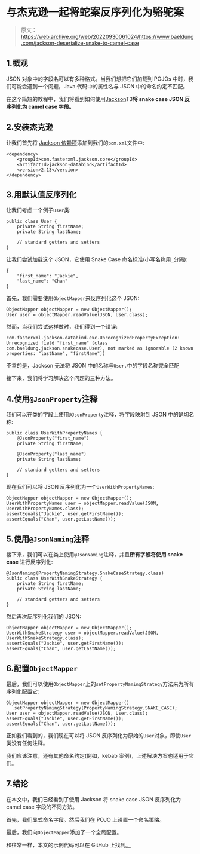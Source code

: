 # 与杰克逊一起将蛇案反序列化为骆驼案

> 原文：<https://web.archive.org/web/20220930061024/https://www.baeldung.com/jackson-deserialize-snake-to-camel-case>

## 1.概观

JSON 对象中的字段名可以有多种格式。当我们想把它们加载到 POJOs 中时，我们可能会遇到一个问题，Java 代码中的属性名与 JSON 中的命名约定不匹配。

在这个简短的教程中，我们将看到如何使用[Jackson](/web/20220524023433/https://www.baeldung.com/jackson)T3**将 snake case JSON 反序列化为 camel case 字段。**

## 2.安装杰克逊

让我们首先将 [Jackson 依赖项](https://web.archive.org/web/20220524023433/https://search.maven.org/classic/#search%7Cgav%7C1%7Cg%3A%22com.fasterxml.jackson.core%22%20AND%20a%3A%22jackson-databind%22)添加到我们的`pom.xml`文件中:

```
<dependency>
    <groupId>com.fasterxml.jackson.core</groupId>
    <artifactId>jackson-databind</artifactId>
    <version>2.13</version>
</dependency>
```

## 3.用默认值反序列化

让我们考虑一个例子`User`类:

```
public class User {
    private String firstName;
    private String lastName;

    // standard getters and setters
}
```

让我们尝试加载这个 JSON，它使用 Snake Case 命名标准(小写名称用`_`分隔):

```
{
    "first_name": "Jackie",
    "last_name": "Chan"
}
```

首先，我们需要使用`ObjectMapper`来反序列化这个 JSON:

```
ObjectMapper objectMapper = new ObjectMapper();
User user = objectMapper.readValue(JSON, User.class); 
```

然而，当我们尝试这样做时，我们得到一个错误:

```
com.fasterxml.jackson.databind.exc.UnrecognizedPropertyException: Unrecognized field "first_name" (class com.baeldung.jackson.snakecase.User), not marked as ignorable (2 known properties: "lastName", "firstName"])
```

不幸的是，Jackson 无法将 JSON 中的名称与`User.`中的字段名称完全匹配

接下来，我们将学习解决这个问题的三种方法。

## 4.使用`@JsonProperty`注释

我们可以在类的字段上使用`@JsonProperty`注释，将字段映射到 JSON 中的确切名称:

```
public class UserWithPropertyNames {
    @JsonProperty("first_name")
    private String firstName;

    @JsonProperty("last_name")
    private String lastName;

    // standard getters and setters
}
```

现在我们可以将 JSON 反序列化为一个`UserWithPropertyNames`:

```
ObjectMapper objectMapper = new ObjectMapper();
UserWithPropertyNames user = objectMapper.readValue(JSON, UserWithPropertyNames.class);
assertEquals("Jackie", user.getFirstName());
assertEquals("Chan", user.getLastName());
```

## 5.使用`@JsonNaming`注释

接下来，我们可以在类上使用`@JsonNaming`注释，并且**所有字段将使用 snake case** 进行反序列化:

```
@JsonNaming(PropertyNamingStrategy.SnakeCaseStrategy.class)
public class UserWithSnakeStrategy {
    private String firstName;
    private String lastName;

    // standard getters and setters
}
```

然后再次反序列化我们的 JSON:

```
ObjectMapper objectMapper = new ObjectMapper();
UserWithSnakeStrategy user = objectMapper.readValue(JSON, UserWithSnakeStrategy.class);
assertEquals("Jackie", user.getFirstName());
assertEquals("Chan", user.getLastName());
```

## 6.配置`ObjectMapper`

最后，我们可以使用`ObjectMapper`上的`setPropertyNamingStrategy`方法来为所有序列化配置它:

```
ObjectMapper objectMapper = new ObjectMapper()
  .setPropertyNamingStrategy(PropertyNamingStrategy.SNAKE_CASE);
User user = objectMapper.readValue(JSON, User.class);
assertEquals("Jackie", user.getFirstName());
assertEquals("Chan", user.getLastName());
```

正如我们看到的，我们现在可以将 JSON 反序列化为原始的`User`对象，即使`User`类没有任何注释。

我们应该注意，还有其他命名约定(例如，kebab 案例)，上述解决方案也适用于它们。

## 7.结论

在本文中，我们已经看到了使用 Jackson 将 snake case JSON 反序列化为 camel case 字段的不同方法。

首先，我们显式命名字段。然后我们在 POJO 上设置一个命名策略。

最后，我们向`ObjectMapper`添加了一个全局配置。

和往常一样，本文的示例代码可以在 GitHub 上找到[。](https://web.archive.org/web/20220524023433/https://github.com/eugenp/tutorials/tree/master/jackson-modules/jackson-conversions-2)
